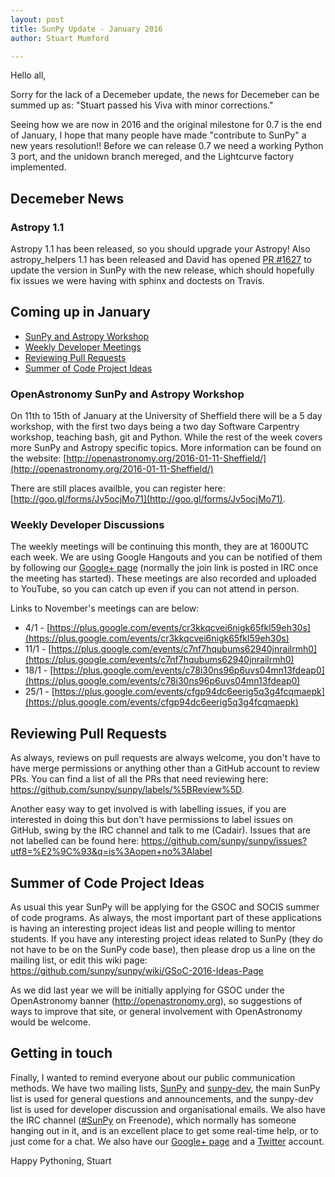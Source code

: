 ```yaml
---
layout: post
title: SunPy Update - January 2016
author: Stuart Mumford

---
```


Hello all,

Sorry for the lack of a Decemeber update, the news for Decemeber can be summed up as: "Stuart passed his Viva with minor corrections."

Seeing how we are now in 2016 and the original milestone for 0.7 is the end of January, I hope that many people have made "contribute to SunPy" a new years resolution!!
Before we can release 0.7 we need a working Python 3 port, and the unidown branch mereged, and the Lightcurve factory implemented.

## Decemeber News

### <a name="astropy"></a> Astropy 1.1

Astropy 1.1 has been released, so you should upgrade your Astropy! Also astropy_helpers 1.1 has been released and David has opened [PR #1627](https://github.com/sunpy/sunpy/pull/1627) to update the version in SunPy with the new release, which should hopefully fix issues we were having with sphinx and doctests on Travis.


## Coming up in January

* [SunPy and Astropy Workshop](#workshop)
* [Weekly Developer Meetings](#devmeetings)
* [Reviewing Pull Requests](#pulls)
* [Summer of Code Project Ideas](#gsoc)

### <a name="workshop"></a> OpenAstronomy SunPy and Astropy Workshop

On 11th to 15th of January at the University of Sheffield there will be a 5 day workshop, with the first two days being a two day Software Carpentry workshop, teaching bash, git and Python. While the rest of the week covers more SunPy and Astropy specific topics. More information can be found on the website: [http://openastronomy.org/2016-01-11-Sheffield/](http://openastronomy.org/2016-01-11-Sheffield/)

There are still places availble, you can register here: [http://goo.gl/forms/Jv5ocjMo71](http://goo.gl/forms/Jv5ocjMo71).

### <a name="devmeetings"></a> Weekly Developer Discussions

The weekly meetings will be continuing this month, they are at 1600UTC each week.
We are using Google Hangouts and you can be notified of them by following our [Google+ page](https://plus.google.com/+SunpyOrg/posts) (normally the join link is posted in IRC once the meeting has started). These meetings are also recorded and uploaded to YouTube, so you can catch up even if you can not attend in person.

Links to November's meetings can are below:

* 4/1 - [https://plus.google.com/events/cr3kkqcvei6nigk65fkl59eh30s](https://plus.google.com/events/cr3kkqcvei6nigk65fkl59eh30s)
* 11/1 - [https://plus.google.com/events/c7nf7hqubums62940jnrailrmh0](https://plus.google.com/events/c7nf7hqubums62940jnrailrmh0)
* 18/1 - [https://plus.google.com/events/c78i30ns96p6uvs04mn13fdeap0](https://plus.google.com/events/c78i30ns96p6uvs04mn13fdeap0)
* 25/1 - [https://plus.google.com/events/cfgp94dc6eerig5q3g4fcqmaepk](https://plus.google.com/events/cfgp94dc6eerig5q3g4fcqmaepk)

## <a name="pulls"></a> Reviewing Pull Requests

As always, reviews on pull requests are always welcome, you don't have to have merge permissions or anything other than a GitHub account to review PRs. You can find a list of all the PRs that need reviewing here: https://github.com/sunpy/sunpy/labels/%5BReview%5D.

Another easy way to get involved is with labelling issues, if you are interested in doing this but don't have permissions to label issues on GitHub, swing by the IRC channel and talk to me (Cadair). Issues that are not labelled can be found here: https://github.com/sunpy/sunpy/issues?utf8=%E2%9C%93&q=is%3Aopen+no%3Alabel

## <a name="gsoc"></a> Summer of Code Project Ideas

As usual this year SunPy will be applying for the GSOC and SOCIS summer of code programs. As always, the most important part of these applications is having an interesting project ideas list and people willing to mentor students. If you have any interesting project ideas related to SunPy (they do not have to be on the SunPy code base), then please drop us a line on the mailing list, or edit this wiki page: https://github.com/sunpy/sunpy/wiki/GSoC-2016-Ideas-Page

As we did last year we will be initially applying for GSOC under the OpenAstronomy banner (http://openastronomy.org), so suggestions of ways to improve that site, or general involvement with OpenAstronomy would be welcome.

## Getting in touch

Finally, I wanted to remind everyone about our public communication methods.
We have two mailing lists, [SunPy](https://groups.google.com/forum/#!forum/sunpy) and [sunpy-dev](https://groups.google.com/forum/#!forum/sunpy-dev), the main SunPy list is used for general questions and announcements, and the sunpy-dev list is used for developer discussion and organisational emails.
We also have the IRC channel ([#SunPy](https://kiwiirc.com/client/irc.freenode.net/#SunPy) on Freenode), which normally has someone hanging out in it, and is an excellent place to get some real-time help, or to just come for a chat.
We also have our [Google+ page](https://plus.google.com/+SunpyOrg/posts) and a [Twitter](https://twitter.com/sunpyproject) account.


Happy Pythoning,
Stuart






